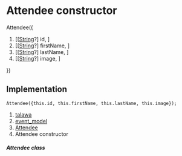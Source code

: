 
<div>

# Attendee constructor

</div>


Attendee({

1.  [[[String](https://api.flutter.dev/flutter/dart-core/String-class.html)?]
    id, ]
2.  [[[String](https://api.flutter.dev/flutter/dart-core/String-class.html)?]
    firstName, ]
3.  [[[String](https://api.flutter.dev/flutter/dart-core/String-class.html)?]
    lastName, ]
4.  [[[String](https://api.flutter.dev/flutter/dart-core/String-class.html)?]
    image, ]

})



## Implementation

``` language-dart
Attendee({this.id, this.firstName, this.lastName, this.image});
```







1.  [talawa](../../index.html)
2.  [event_model](../../models_events_event_model/)
3.  [Attendee](../../models_events_event_model/Attendee-class.html)
4.  Attendee constructor

##### Attendee class







